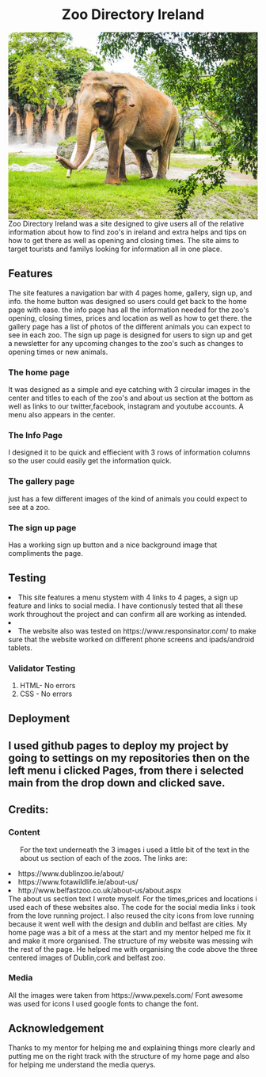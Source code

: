 <h1 align="center">Zoo Directory Ireland </h1>
<img align="right" src="assets/css/images/pexels-energepiccom-3839150.jpg" alt="elephant in zoo">
Zoo Directory Ireland was a site designed to give users 
all of the relative information about how to find zoo's in ireland and extra helps and tips on how to get there as well as opening and closing times. The site aims to target tourists and familys looking for information all in one place.

<h2> Features </h2>
The site features a navigation bar with 4 pages home, gallery, sign up, and info. the home button was designed so users could get back to the home page with ease. the info page has all the information needed for the zoo's opening, closing times, prices and location as well as how to get there. the gallery page has a list of photos of the different animals you can expect to see in each zoo. The sign up page is designed for users to sign up and get a newsletter for any upcoming changes to the zoo's such as changes to opening times or new animals.

<h3>The home page</h3>
It was designed as a simple and eye catching with 3 circular images in the center and titles to each of the zoo's and about us section at the bottom as well as links to our twitter,facebook, instagram and youtube accounts. A menu also appears in the center.

<h3>The Info Page</h3>
I designed it to be quick and effiecient with 3 rows of information columns so the user could easily get the information quick.

<h3>The gallery page </h3> 
just has a few different images of the kind of animals you could expect to see at a zoo.

<h3>The sign up page</h3>
Has a working sign up button and a nice background image that compliments the page.

<h2>Testing</h2>
<li>This site features a menu stystem with 4 links to 4 pages, a sign up feature and  links to social media. I have contionusly tested that all these work throughout the project and can confirm all are working as intended.<li>



<li>The website also was tested on https://www.responsinator.com/ to make sure that the website worked on different phone screens and ipads/android tablets.</li>

<h3>Validator Testing</h3>
<ol>
<li> HTML- No errors</li>
<li> CSS - No errors</li>
</ol>

<h2>Deployment<h2>
I used github pages to deploy my project by going to settings on my repositories then on the left menu i clicked Pages, from there i selected main from the drop down and clicked save.

<h2>Credits:</h2>

<h3>Content</h3>
<ol>For the text underneath the 3 images i used  a little bit of the text in the about us section of each of the zoos.
The links are:</ol>
<li>https://www.dublinzoo.ie/about/</li>
<li>https://www.fotawildlife.ie/about-us/</li>
<li>http://www.belfastzoo.co.uk/about-us/about.aspx</li>
The about us section text I wrote myself.
For the times,prices and locations i used each of these websites also.
The code for the social media links i took from the love running project.
I also reused the city icons from love running because it went well with the design and dublin and belfast are cities.
My home page was a bit of a mess at the start and my mentor helped me fix it and make it more organised. The structure of my website was messing wih the rest of the page. He helped me with organising the code above the three centered images of Dublin,cork and belfast zoo.

<h3>Media</h3>
All the images were taken from https://www.pexels.com/
Font awesome was used for icons
I used google fonts to change the font.

<h2>Acknowledgement</h2>

Thanks to my mentor for helping me and explaining things more clearly and putting me on the right track with the structure of my home page and also for helping me understand the media querys.




